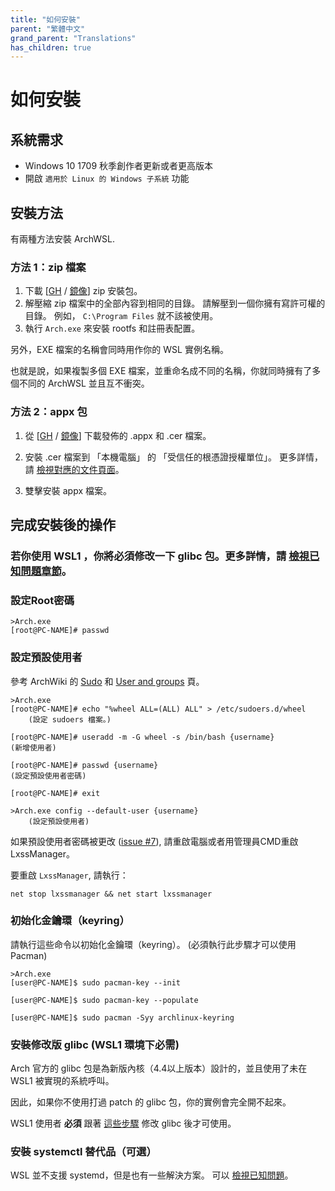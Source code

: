 ```yaml
---
title: "如何安裝"
parent: "繁體中文"
grand_parent: "Translations"
has_children: true
---
```

# 如何安裝

## 系統需求

* Windows 10 1709 秋季創作者更新或者更高版本
* 開啟 `適用於 Linux 的 Windows 子系統` 功能

## 安裝方法

有兩種方法安裝 ArchWSL.



### 方法 1：zip 檔案
1. 下載 [[GH](https://github.com/yuk7/ArchWSL/releases/latest) / [鏡像](https://gitee.com/yuk7/archwsl-mirror)] zip 安裝包。
2. 解壓縮 zip 檔案中的全部內容到相同的目錄。
   請解壓到一個你擁有寫許可權的目錄。
   例如， `C:\Program Files` 就不該被使用。
3. 執行 `Arch.exe` 來安裝 rootfs 和註冊表配置。

另外，EXE 檔案的名稱會同時用作你的 WSL 實例名稱。

也就是說，如果複製多個 EXE 檔案，並重命名成不同的名稱，你就同時擁有了多個不同的 ArchWSL 並且互不衝突。

### 方法 2：appx 包
1. 從 [[GH](https://github.com/yuk7/ArchWSL/releases/latest) / [鏡像](https://gitee.com/yuk7/archwsl-mirror)] 下載發佈的 .appx 和 .cer 檔案。

2. 安裝 .cer 檔案到 「本機電腦」 的 「受信任的根憑證授權單位」。
   更多詳情，請 [檢視對應的文件頁面](Install-Certificate.md)。
3. 雙擊安裝 appx 檔案。

## 完成安裝後的操作
### 若你使用 WSL1 ，你將**必須**修改一下 glibc 包。更多詳情，請 [檢視已知問題章節](Known-issues.md#wsl1--wsl2)。

### 設定Root密碼

```shell
>Arch.exe
[root@PC-NAME]# passwd
```

### 設定預設使用者

參考 ArchWiki 的
 [Sudo](https://wiki.archlinux.org/index.php/Sudo#Example_entries)
和
 [User and groups](https://wiki.archlinux.org/index.php/Users_and_groups) 頁。

```shell
>Arch.exe
[root@PC-NAME]# echo "%wheel ALL=(ALL) ALL" > /etc/sudoers.d/wheel
    (設定 sudoers 檔案。)

[root@PC-NAME]# useradd -m -G wheel -s /bin/bash {username}
(新增使用者)

[root@PC-NAME]# passwd {username}
(設定預設使用者密碼)

[root@PC-NAME]# exit

>Arch.exe config --default-user {username}
    (設定預設使用者)
```

如果預設使用者密碼被更改
([issue #7](https://github.com/yuk7/ArchWSL/issues/7)),
請重啟電腦或者用管理員CMD重啟LxssManager。

要重啟 `LxssManager`, 請執行：

```batch
net stop lxssmanager && net start lxssmanager
```

### 初始化金鑰環（keyring）

請執行這些命令以初始化金鑰環（keyring）。
(必須執行此步驟才可以使用 Pacman)

```shell
>Arch.exe
[user@PC-NAME]$ sudo pacman-key --init

[user@PC-NAME]$ sudo pacman-key --populate

[user@PC-NAME]$ sudo pacman -Syy archlinux-keyring
```

### 安裝修改版 glibc (WSL1 環境下必需)
Arch 官方的 glibc 包是為新版內核（4.4以上版本）設計的，並且使用了未在 WSL1 被實現的系統呼叫。

因此，如果你不使用打過 patch 的 glibc 包，你的實例會完全開不起來。

WSL1 使用者 **必須** 跟著 [這些步驟](Known-issues.md#wsl1--wsl2) 修改 glibc 後才可使用。

### 安裝 systemctl 替代品（可選）

WSL 並不支援 systemd，但是也有一些解決方案。
可以 [檢視已知問題](Known-issues.md#systemdsystemctl)。
